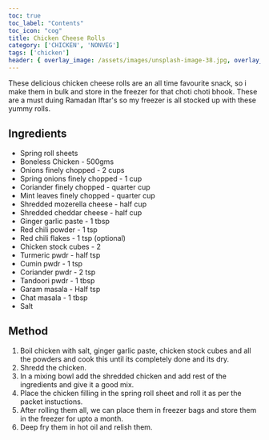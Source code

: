 ```yaml
---
toc: true
toc_label: "Contents"
toc_icon: "cog"
title: Chicken Cheese Rolls
category: ['CHICKEN', 'NONVEG']
tags: ['chicken']
header: { overlay_image: /assets/images/unsplash-image-38.jpg, overlay_filter: 0.5, caption: 'Photo credit: [**Unsplash**](https://unsplash.com)' }
---
```


These delicious chicken cheese rolls are an all time favourite snack, so i make them in bulk and store in the freezer for that choti choti bhook.
These are a must duing Ramadan Iftar's so my freezer is all stocked up with these yummy rolls.


## Ingredients

- Spring roll sheets
- Boneless Chicken - 500gms
- Onions finely chopped - 2 cups
- Spring onions finely chopped - 1 cup
- Coriander finely chopped - quarter cup
- Mint leaves finely chopped - quarter cup
- Shredded mozerella cheese - half cup
- Shredded cheddar cheese - half cup
- Ginger garlic paste - 1 tbsp
- Red chili powder - 1 tsp
- Red chili flakes - 1 tsp (optional)
- Chicken stock cubes - 2
- Turmeric pwdr - half tsp
- Cumin pwdr - 1 tsp
- Coriander pwdr - 2 tsp
- Tandoori pwdr - 1 tbsp
- Garam masala - Half tsp
- Chat masala - 1 tbsp
- Salt


## Method

1. Boil chicken with salt, ginger garlic paste, chicken stock cubes and all the powders and cook this until its completely done and its dry.
2. Shredd the chicken.
3. In a mixing bowl add the shredded chicken and add rest of the ingredients and give it a good mix.
4. Place the chicken filling in the spring roll sheet and roll it as per the packet instuctions.
5. After rolling them all, we can place them in freezer bags and store them in the freezer for upto a month.
6. Deep fry them in hot oil and relish them. 
